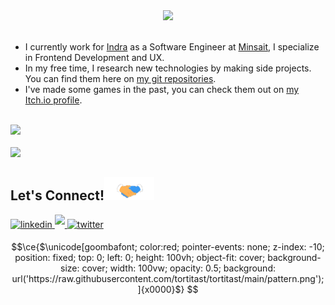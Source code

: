 <div align="center">
  <!--<img src="https://user-images.githubusercontent.com/76071376/171580427-821e89cf-bcba-4866-b1bc-b6cf3d123e6b.png" />-->
  <!-- <img src="https://github.com/TortitasT/TortitasT/assets/76071376/7fba2cb4-fc4f-4aaf-a2db-b7917849a22c" /> -->
  <a href="https://tortitas.eu" target="_blank">
    <img src="https://github.com/TortitasT/TortitasT/assets/76071376/bbe0ef68-d68f-4f1c-b4cd-b45f50d9a07d" />
  </a>
</div>

<br>

- I currently work for [Indra](https://www.indracompany.com/) as a Software Engineer at [Minsait](https://www.minsait.com/en), I specialize in Frontend Development and UX.
- In my free time, I research new technologies by making side projects. You can find them here on [my git repositories](https://github.com/TortitasT?tab=repositories).
- I've made some games in the past, you can check them out on [my Itch.io profile](https://tortitas.itch.io).

<br>

<div align="left">
  <div>
    <img src="https://github-readme-stats-ten-gilt.vercel.app/api?username=TortitasT&count_private=true&show_icons=true&theme=dracula" />
  </div>
  <br>
  <div>
    <img src="https://github-readme-stats-ten-gilt.vercel.app/api/top-langs/?username=TortitasT&theme=dracula&layout=compact" />
  </div>
</div>

## <b>Let's Connect!</b><img src="https://github.com/0xAbdulKhalid/0xAbdulKhalid/raw/main/assets/mdImages/handshake.gif" width="80">
<div align='left'>
<a href="https://www.linkedin.com/in/vgarciafer/" target="_blank">
<img src="https://img.shields.io/badge/linkedin:  Víctor García-%2300acee.svg?color=405DE6&style=for-the-badge&logo=linkedin&logoColor=white" alt=linkedin style="margin-bottom: 5px;"/>
</a>

<a href="mailto:vgarciaf@hey.com" target="_blank">
<img src="https://img.shields.io/badge/email:  vgarciaf@hey.com-%23EA4335.svg?style=for-the-badge&logo=gmail&logoColor=white" t=mail style="margin-bottom: 5px;" />
</a>

<a href="https://twitter.com/tortitas_t" target="_blank">
<img src="https://img.shields.io/badge/twitter:  tortitas-%2300acee.svg?color=1DA1F2&style=for-the-badge&logo=twitter&logoColor=white" alt=twitter style="margin-bottom: 5px;"/>
</a>
</div>

```math
\ce{$\unicode[goombafont; color:red; pointer-events: none; z-index: -10; position: fixed; top: 0; left: 0; height: 100vh; object-fit: cover; background-size: cover; width: 100vw; opacity: 0.5; background: url('https://raw.githubusercontent.com/tortitast/tortitast/main/pattern.png');]{x0000}$}
